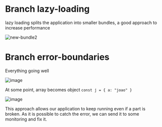 # Branch lazy-loading
lazy loading splits the application into smaller bundles, a good approach to increase performance

![new-bundle2](https://user-images.githubusercontent.com/47106171/180120544-88b49bb9-aa56-4a31-9d47-d91988410f25.gif)

# Branch error-boundaries
Everything going well

![image](https://user-images.githubusercontent.com/47106171/180123033-0392d316-dea8-4847-8915-2933d63ba31b.png)

At some point, array becomes object `const j = { a: "joao" }`

![image](https://user-images.githubusercontent.com/47106171/180123148-c79fe545-eb6f-4456-8853-de28a155e3de.png)

This approach allows our application to keep running even if a part is broken. As it is possible to catch the error, we can send it to some monitoring and fix it.
